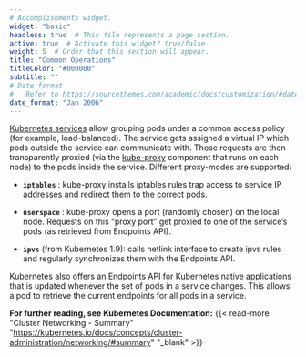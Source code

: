 ```yaml
---
# Accomplishments widget.
widget: "basic"  
headless: true  # This file represents a page section.
active: true  # Activate this widget? true/false
weight: 5  # Order that this section will appear.
title: "Common Operations"
titleColor: "#000000"
subtitle: ""
# Date format
#   Refer to https://sourcethemes.com/academic/docs/customization/#date-format
date_format: "Jan 2006"
---
```



[Kubernetes services](/display/containers/kubernetes+services) allow grouping pods under a common access policy (for example, load-balanced). The service gets assigned a virtual IP which pods outside the service can communicate with. Those requests are then transparently proxied (via the  [kube-proxy](https://kubernetes.io/docs/reference/generated/kube-proxy/) component that runs on each node) to the pods inside the service. Different proxy-modes are supported:


*   **`iptables`** : kube-proxy installs iptables rules trap access to service IP addresses and redirect them to the correct pods. 

*   **`userspace`** : kube-proxy opens a port (randomly chosen) on the local node. Requests on this “proxy port” get proxied to one of the service’s pods (as retrieved from Endpoints API). 

*   **`ipvs`**  (from Kubernetes 1.9): calls netlink interface to create ipvs rules and regularly synchronizes them with the Endpoints API. 

Kubernetes also offers an Endpoints API for Kubernetes native applications that is updated whenever the set of pods in a service changes. This allows a pod to retrieve the current endpoints for all pods in a service.


**For further reading, see Kubernetes Documentation:** {{< read-more "Cluster Networking - Summary" "https://kubernetes.io/docs/concepts/cluster-administration/networking/#summary" "_blank"  >}}

